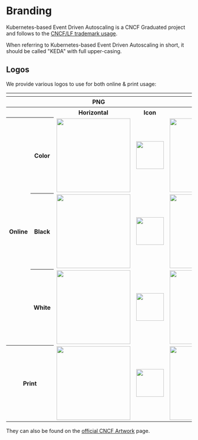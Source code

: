 # Branding

Kubernetes-based Event Driven Autoscaling is a CNCF Graduated project and follows to the [CNCF/LF trademark usage](https://www.linuxfoundation.org/trademark-usage/).

When referring to Kubernetes-based Event Driven Autoscaling in short, it should be called "KEDA" with full upper-casing.

## Logos

We provide various logos to use for both online & print usage:

<table>
    <tr>
        <th colspan="7"></th>
    </tr>
    <tr>
        <th></th>
        <th colspan="3">PNG</th>
        <th colspan="3">SVG</th>
    </tr>
    <tr>
        <th></th>
        <th></th>
        <th>Horizontal</th>
        <th>Icon</th>
        <th>Horizontal</th>
        <th>Icon</th>
    </tr>
    <tr>
        <th rowspan="3">Online</th>
        <th>Color</th>
        <td><img src="./logos/keda-word-colour.png" width="200"></td>
        <td><img src="./logos/keda-icon-colour.png" width="75"></td>
        <td><img src="./logos/keda-word-colour.svg" width="200"></td>
        <td><img src="./logos/keda-icon-colour.svg" width="75"></td>
    </tr>
    <tr>
        <th>Black</th>
        <td><img src="./logos/keda-word-black.png" width="200"></td>
        <td><img src="./logos/keda-icon-black.png" width="75"></td>
        <td><img src="./logos/keda-word-black.svg" width="200"></td>
        <td><img src="./logos/keda-icon-black.svg" width="75"></td>
    </tr>
    <tr>
        <th>White</th>
        <td><img src="./logos/keda-word-white.png" width="200"></td>
        <td><img src="./logos/keda-icon-white.png" width="75"></td>
        <td><img src="./logos/keda-word-white.svg" width="200"></td>
        <td><img src="./logos/keda-icon-white.svg" width="75"></td>
    </tr>
    <tr>
        <th colspan="2">Print</th>
        <td><img src="./logos/keda-word-print.png" width="200"></td>
        <td><img src="./logos/keda-icon-print.png" width="75"></td>
        <td><img src="./logos/keda-word-print.svg" width="200"></td>
        <td><img src="./logos/keda-icon-print.svg" width="75"></td>
    </tr>
    </table>

 They can also be found on the [official CNCF Artwork](https://github.com/cncf/artwork/blob/master/examples/sandbox.md#keda-logos) page.
